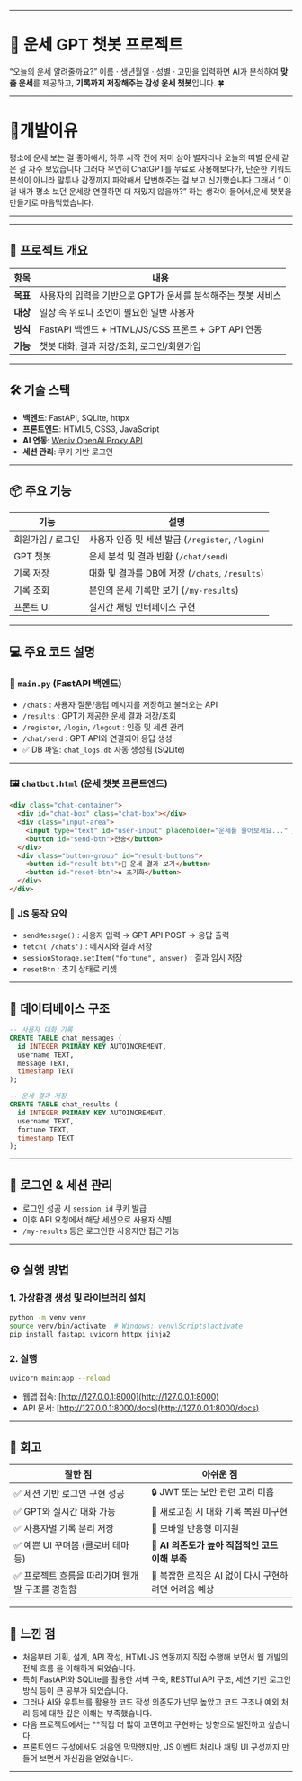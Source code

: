

---

# 🌠 운세 GPT 챗봇 프로젝트

“오늘의 운세 알려줄까요?”
이름 · 생년월일 · 성별 · 고민을 입력하면 AI가 분석하여 **맞춤 운세**를 제공하고, **기록까지 저장해주는 감성 운세 챗봇**입니다. 🍀

---
# 🐼개발이유 

평소에 운세 보는 걸 좋아해서, 하루 시작 전에 재미 삼아 별자리나 오늘의 띠별 운세 같은 걸 자주 보았습니다
그러다 우연히 ChatGPT를 무료로 사용해보다가, 단순한 키워드 분석이 아니라 말투나 감정까지 파악해서 답변해주는 걸 보고 신기했습니다
그래서  “ 이걸 내가 평소 보던 운세랑 연결하면 더 재밌지 않을까?” 하는 생각이 들어서,운세 챗봇을 만들기로 마음먹었습니다.

---

---

## 🎯 프로젝트 개요

| 항목     | 내용                                         |
| ------ | ------------------------------------------ |
| **목표** | 사용자의 입력을 기반으로 GPT가 운세를 분석해주는 챗봇 서비스        |
| **대상** | 일상 속 위로나 조언이 필요한 일반 사용자                    |
| **방식** | FastAPI 백엔드 + HTML/JS/CSS 프론트 + GPT API 연동 |
| **기능** | 챗봇 대화, 결과 저장/조회, 로그인/회원가입                  |

---

## 🛠️ 기술 스택

* **백엔드**: FastAPI, SQLite, httpx
* **프론트엔드**: HTML5, CSS3, JavaScript
* **AI 연동**: [Weniv OpenAI Proxy API](https://dev.wenivops.co.kr/services/openai-api)
* **세션 관리**: 쿠키 기반 로그인

---

## 📦 주요 기능

| 기능         | 설명                                     |
| ---------- | -------------------------------------- |
| 회원가입 / 로그인 | 사용자 인증 및 세션 발급 (`/register`, `/login`) |
| GPT 챗봇     | 운세 분석 및 결과 반환 (`/chat/send`)           |
| 기록 저장      | 대화 및 결과를 DB에 저장 (`/chats`, `/results`) |
| 기록 조회      | 본인의 운세 기록만 보기 (`/my-results`)          |
| 프론트 UI     | 실시간 채팅 인터페이스 구현                        |

---

## 💻 주요 코드 설명

### 📁 `main.py` (FastAPI 백엔드)

* `/chats` : 사용자 질문/응답 메시지를 저장하고 불러오는 API
* `/results` : GPT가 제공한 운세 결과 저장/조회
* `/register`, `/login`, `/logout` : 인증 및 세션 관리
* `/chat/send` : GPT API와 연결되어 응답 생성
* ✅ DB 파일: `chat_logs.db` 자동 생성됨 (SQLite)

---

### 🖼️ `chatbot.html` (운세 챗봇 프론트엔드)

```html
<div class="chat-container">
  <div id="chat-box" class="chat-box"></div>
  <div class="input-area">
    <input type="text" id="user-input" placeholder="운세를 물어보세요..." />
    <button id="send-btn">전송</button>
  </div>
  <div class="button-group" id="result-buttons">
    <button id="result-btn">🔮 운세 결과 보기</button>
    <button id="reset-btn">♻️ 초기화</button>
  </div>
</div>
```

### 🧠 JS 동작 요약

* `sendMessage()` : 사용자 입력 → GPT API POST → 응답 출력
* `fetch('/chats')` : 메시지와 결과 저장
* `sessionStorage.setItem("fortune", answer)` : 결과 임시 저장
* `resetBtn` : 초기 상태로 리셋

---

## 📂 데이터베이스 구조

```sql
-- 사용자 대화 기록
CREATE TABLE chat_messages (
  id INTEGER PRIMARY KEY AUTOINCREMENT,
  username TEXT,
  message TEXT,
  timestamp TEXT
);

-- 운세 결과 저장
CREATE TABLE chat_results (
  id INTEGER PRIMARY KEY AUTOINCREMENT,
  username TEXT,
  fortune TEXT,
  timestamp TEXT
);
```

---

## 🔐 로그인 & 세션 관리

* 로그인 성공 시 `session_id` 쿠키 발급
* 이후 API 요청에서 해당 세션으로 사용자 식별
* `/my-results` 등은 로그인한 사용자만 접근 가능

---

## ⚙️ 실행 방법

### 1. 가상환경 생성 및 라이브러리 설치

```bash
python -m venv venv
source venv/bin/activate  # Windows: venv\Scripts\activate
pip install fastapi uvicorn httpx jinja2
```

### 2. 실행

```bash
uvicorn main:app --reload
```

* 웹앱 접속: [http://127.0.0.1:8000](http://127.0.0.1:8000)
* API 문서: [http://127.0.0.1:8000/docs](http://127.0.0.1:8000/docs)

---

## 📝 회고

| 잘한 점                        | 아쉬운 점                            |
| --------------------------- | -------------------------------- |
| ✅ 세션 기반 로그인 구현 성공           | 🔒 JWT 또는 보안 관련 고려 미흡            |
| ✅ GPT와 실시간 대화 가능            | 🧠 새로고침 시 대화 기록 복원 미구현           |
| ✅ 사용자별 기록 분리 저장             | 📱 모바일 반응형 미지원                   |
| ✅ 예쁜 UI 꾸며봄 (클로버 테마 등)      | 🤖 **AI 의존도가 높아 직접적인 코드 이해 부족**  |
| ✅ 프로젝트 흐름을 따라가며 웹개발 구조를 경험함 | 🧩 복잡한 로직은 AI 없이 다시 구현하려면 어려움 예상 |

---

## 💭 느낀 점

* 처음부터 기획, 설계, API 작성, HTML·JS 연동까지 직접 수행해 보면서 웹 개발의 전체 흐름 을 이해하게 되었습니다.
* 특히 FastAPI와 SQLite를 활용한 서버 구축, RESTful API 구조, 세션 기반 로그인 방식 등이 큰 공부가 되었습니다.
* 그러나 AI와 유튜브를 활용한 코드 작성 의존도가 넌무 높았고 코드 구조나 예외 처리 등에 대한 깊은 이해는 부족했습니다.
* 다음 프로젝트에서는 **직접 더 많이 고민하고 구현하는 방향으로 발전하고 싶습니다.
* 프론트엔드 구성에서도 처음엔 막막했지만, JS 이벤트 처리나 채팅 UI 구성까지 만들어 보면서 자신감을 얻었습니다.
  
---
